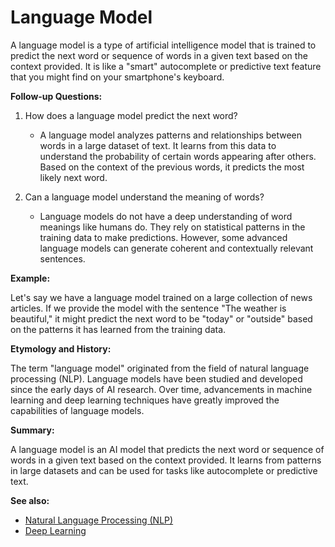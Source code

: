 # Language Model

A language model is a type of artificial intelligence model that is trained to
predict the next word or sequence of words in a given text based on the
context provided. It is like a "smart" autocomplete or predictive text feature
that you might find on your smartphone's keyboard.

**Follow-up Questions:**

1. How does a language model predict the next word?
   - A language model analyzes patterns and relationships between words in a
     large dataset of text. It learns from this data to understand the
     probability of certain words appearing after others. Based on the context
     of the previous words, it predicts the most likely next word.

2. Can a language model understand the meaning of words?
   - Language models do not have a deep understanding of word meanings like
     humans do. They rely on statistical patterns in the training data to make
     predictions. However, some advanced language models can generate coherent
     and contextually relevant sentences.

**Example:**

Let's say we have a language model trained on a large collection of news
articles. If we provide the model with the sentence "The weather is
beautiful," it might predict the next word to be "today" or "outside" based on
the patterns it has learned from the training data.

**Etymology and History:**

The term "language model" originated from the field of natural language
processing (NLP). Language models have been studied and developed since the
early days of AI research. Over time, advancements in machine learning and
deep learning techniques have greatly improved the capabilities of language
models.

**Summary:**

A language model is an AI model that predicts the next word or sequence of
words in a given text based on the context provided. It learns from patterns
in large datasets and can be used for tasks like autocomplete or predictive
text.

**See also:**

- [Natural Language Processing (NLP)](?concept=natural+language+processing&specialist_role=ML+Engineer&target_audience=Manager+without+much+technical+background)
- [Deep Learning](?concept=deep+learning&specialist_role=ML+Engineer&target_audience=Manager+without+much+technical+background)